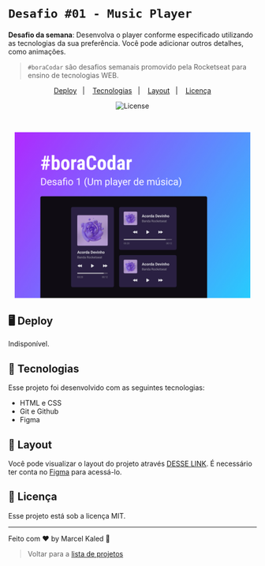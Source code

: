 <!-- markdownlint-disable MD033 -->
# `Desafio #01 - Music Player`

**Desafio da semana**: Desenvolva o player conforme especificado utilizando as tecnologias da sua preferência. Você pode adicionar outros detalhes, como animações.

> `#boraCodar` são desafios semanais promovido pela Rocketseat para ensino de tecnologias WEB.

<p align="center">
  <a href="#-deploy">Deploy</a>&nbsp;&nbsp;&nbsp;&#124;&nbsp;&nbsp;&nbsp;
  <a href="#-tecnologias">Tecnologias</a>&nbsp;&nbsp;&nbsp;&#124;&nbsp;&nbsp;&nbsp;
  <a href="#-layout">Layout</a>&nbsp;&nbsp;&nbsp;&#124;&nbsp;&nbsp;&nbsp;
  <a href="#memo-licença">Licença</a>
</p>

<p align="center">
  <img alt="License" src="https://img.shields.io/static/v1?label=license&message=MIT&color=49AA26&labelColor=000000">
</p>

<br>

<p align="center">
  <img src=".github/assets/preview.jpg" width="95%">
</p>

## 🖥️ Deploy

Indisponível.

## 🚀 Tecnologias

Esse projeto foi desenvolvido com as seguintes tecnologias:

- HTML e CSS
- Git e Github
- Figma

## 🔖 Layout

Você pode visualizar o layout do projeto através [DESSE LINK](https://www.figma.com/community/file/1195050524500542670). É necessário ter conta no [Figma](https://figma.com) para acessá-lo.

## 📝 Licença

Esse projeto está sob a licença MIT.

---

Feito com ♥ by Marcel Kaled 👋

> Voltar para a [lista de projetos](../README.md)
